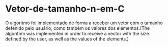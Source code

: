 # Vetor-de-tamanho-n-em-C
O algoritmo foi implementado de forma a receber um vetor com o tamanho defenido pelo usuário, como também os valores dos elementos.(The algorithm was implemented in order to receive a vector with the size defined by the user, as well as the values of the elements.)
